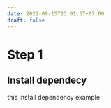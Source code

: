 ```yaml
---
date: 2022-09-15T23:01:37+07:00
draft: false
---
```


# Step 1

## Install dependecy

this install dependency example

